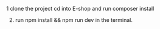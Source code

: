 1 clone the project
cd into E-shop and run composer install

2. run npm install && npm run dev in the terminal.
